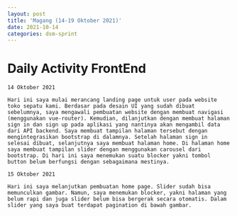 ```yaml
---
layout: post
title: 'Magang (14-19 Oktober 2021)'
date: 2021-10-14 
categories: dsm-sprint
---
```


# Daily Activity FrontEnd
    14 Oktober 2021

    Hari ini saya mulai merancang landing page untuk user pada website toko sepatu kami. Berdasar pada desain UI yang sudah dibuat sebelumnya, saya mengawali pembuatan website dengan membuat navigasi (menggunakan vue-router). Kemudian, dilanjutkan dengan membuat halaman sign in dan sign up pada aplikasi yang nantinya akan mengambil data dari API backend. Saya membuat tampilan halaman tersebut dengan mengintegrasikan bootstrap di dalamnya. Setelah halaman sign in selesai dibuat, selanjutnya saya membuat halaman home. Di halaman home saya membuat tampilan slider dengan menggunakan carousel dari bootstrap. Di hari ini saya menemukan suatu blocker yakni tombol button belum berfungsi dengan sebagaimana mestinya.

    15 Oktober 2021

    Hari ini saya melanjutkan pembuatan home page. Slider sudah bisa memunculkan gambar. Namun, saya menemukan blocker, yakni halaman yang belum rapi dan juga slider belum bisa bergerak secara otomatis. Dalam slider yang saya buat terdapat pagination di bawah gambar.
